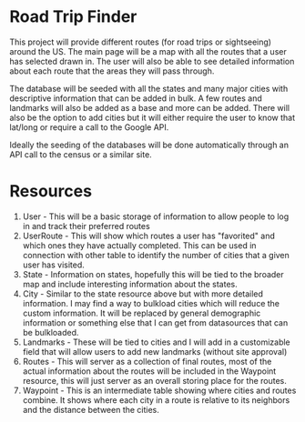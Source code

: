 # Road Trip Finder

This project will provide different routes (for road trips or sightseeing) around the US. The main page will be a map with all the routes that a user has selected drawn in. The user will also be able to see detailed information about each route that the areas they will pass through. 

The database will be seeded with all the states and many major cities with descriptive information that can be added in bulk. A few routes and landmarks will also be added as a base and more can be added. There will also be the option to add cities but it will either require the user to know that lat/long or require a call to the Google API.

Ideally the seeding of the databases will be done automatically through an API call to the census or a similar site.

# Resources

1. User - This will be a basic storage of information to allow people to log in and track their preferred routes
1. UserRoute - This will show which routes a user has "favorited" and which ones they have actually completed. This can be used in connection with other table to identify the number of cities that a given user has visited.
1. State - Information on states, hopefully this will be tied to the broader map and include interesting information about the states.
1. City - Similar to the state resource above but with more detailed information. I may find a way to bulkload cities which will reduce the custom information. It will be replaced by general demographic information or something else that I can get from datasources that can be bulkloaded.
1. Landmarks - These will be tied to cities and I will add in a customizable field that will allow users to add new landmarks (without site approval)
1. Routes - This will server as a collection of final routes, most of the actual information about the routes will be included in the Waypoint resource, this will just server as an overall storing place for the routes.
1. Waypoint - This is an intermediate table showing where cities and routes combine. It shows where each city in a route is relative to its neighbors and the distance between the cities. 
